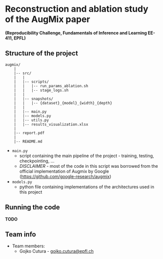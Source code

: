# Reconstruction and ablation study of the AugMix paper
**(Reproducibility Challenge, Fundamentals of Inference and Learning EE-411, EPFL)**



## Structure of the project

```
augmix/
    |
    |-- src/
    |   |
    |   |-- scripts/
    |   |   |-- run_params_ablation.sh
    |   |   |-- stage_logs.sh
    |   |
    |   |-- snapshots/
    |   |   |-- {dataset}_{model}_{width}_{depth}
    |   |
    |   |-- main.py
    |   |-- models.py
    |   |-- utils.py
    |   |-- results_visualization.xlsx
    |   
    |-- report.pdf
    |
    |-- README.md
```

* ```main.py```
    * script containing the main pipeline of the project - training, testing, checkpointing, ...
    * *DISCLAIMER* - most of the code in this script was borrowed from the official 
    implementation of Augmix by Google (https://github.com/google-research/augmix)
* ```models.py```
    * python file containing implementations of the architectures used in this project



## Running the code

**TODO**


## Team info

* Team members:
    * Gojko Cutura - gojko.cutura@epfl.ch
    

